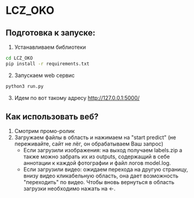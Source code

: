 # LCZ_OKO

## Подготовка к запуске:
1. Устанавливаем библиотеки
 ```bash
cd LCZ_OKO
pip install -r requirements.txt
```

2. Запускаем web сервис
 ```bash
python3 run.py
```

3. Идем по вот такому адресу http://127.0.0.1:5000/

## Как использовать веб?
1. Смотрим промо-ролик
2. Загружаем файлы в область и нажимаем на "start predict" (не переживайте, сайт не лёг, он обрабатываем Ваш запрос)
    * Если загрузили изображения: на выход получаем labels.zip а также можно забрать их из outputs, содержащий в себе аннотации к каждой фотографии и файл логов model.log.
    * Если загрузили видео: ожидаем перехода на другую страницу, внизу видео кликабельную область, она дает возможность "переходить" по видео. Чтобы вновь вернуться в область загрузки необходимо нажать на <-.
